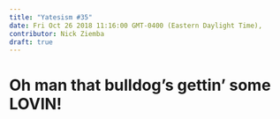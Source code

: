 ```yaml
---
title: "Yatesism #35"
date: Fri Oct 26 2018 11:16:00 GMT-0400 (Eastern Daylight Time),
contributor: Nick Ziemba
draft: true
---
```

# Oh man that bulldog’s gettin’ some LOVIN!
